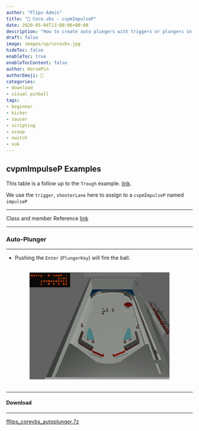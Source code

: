```yaml
---
author: "Flips-Admin"
title: "📜 Core.vbs - cvpmImpulseP"
date: 2020-05-04T13:00:06+00:00
description: "How to create auto plungers with triggers or plungers in Visual Pinball"
draft: false
image: images/vp/corevbs.jpg
hideToc: false
enableToc: true
enableTocContent: false
author: HorsePin
authorEmoji: 🐎
categories:
- download
- visual pinball
tags: 
- beginner
- kicker
- saucer
- scripting
- scoop
- switch
- vuk
---
```


## cvpmImpulseP Examples

This table is a follow up to the `Trough` example. [link](/en/simulation/visualpinball/scripting/core-vbs-cvpmtrough/#cvpmtrough-example).

We use the `trigger`, `shooterLane` here to assign to a `cvpmImpulseP` named `impulseP`

---

Class and member Reference [link](/en/simulation/visualpinball/scripting/core-vbs/#cvpmimpulsep)

---

### Auto-Plunger

---

- Pushing the `Enter` (`PlungerKey`) will fire the ball.

<br>
<div id="banner" style="overflow: hidden; display: flex; justify-content:space-around;">
    <div class="" style="max-width: 75%; max-height: 20%;">
        <img src="/images/vp/corevbs/trough-ball-in-play.png" alt="CvpmTrough Visual Pinball"/>
    </div>
</div>
<br>

---

#### Download
---

[fflips_corevbs_autoplunger.7z](/dl/examples/corevbs/fflips_corevbs_autoplunger.7z)